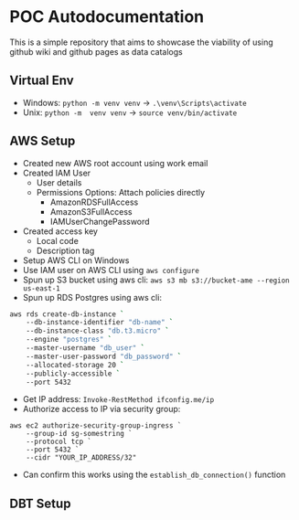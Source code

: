 # POC Autodocumentation

This is a simple repository that aims to showcase the viability of using github wiki and github pages as data catalogs 

## Virtual Env
- Windows: `python -m venv venv` -> `.\venv\Scripts\activate`
- Unix: `python -m  venv venv` -> `source venv/bin/activate`

## AWS Setup

- Created new AWS root account using work email
- Created IAM User
    - User details
    - Permissions Options: Attach policies directly
        - AmazonRDSFullAccess
        - AmazonS3FullAccess
        - IAMUserChangePassword
- Created access key
    - Local code
    - Description tag
- Setup AWS CLI on Windows
- Use IAM user on AWS CLI using `aws configure`
- Spun up S3 bucket using aws cli: `aws s3 mb s3://bucket-ame --region us-east-1`
- Spun up RDS Postgres using aws cli:
```bash
aws rds create-db-instance `
    --db-instance-identifier "db-name" `
    --db-instance-class "db.t3.micro" `
    --engine "postgres" `
    --master-username "db_user" `
    --master-user-password "db_password" `
    --allocated-storage 20 `
    --publicly-accessible `
    --port 5432
```
- Get IP address: `Invoke-RestMethod ifconfig.me/ip`
- Authorize access to IP via security group:
```
aws ec2 authorize-security-group-ingress `
    --group-id sg-somestring `
    --protocol tcp `
    --port 5432 `
    --cidr "YOUR_IP_ADDRESS/32"
```
- Can confirm this works using the `establish_db_connection()` function

## DBT Setup
